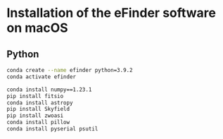 # Installation of the eFinder software on macOS

## Python

```bash
conda create --name efinder python=3.9.2
conda activate efinder

conda install numpy==1.23.1
pip install fitsio
conda install astropy
pip install Skyfield
pip install zwoasi
conda install pillow
conda install pyserial psutil
```
